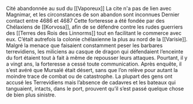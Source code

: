 Cité abandonnée au sud du [[Vaporeux]]
La cite n'a pas de lien avec Magnimar, et les circonstances de son abandon sont inconnues
Dernier contact entre 4686 et 4687
Cette forteresse a été fondée par des Chélaxiens de [[Korvosa]], afin de se défendre contre les rudes guerriers des [[Terres des Rois des Linnorms]] tout en facilitant le commerce avec eux. C’était autrefois la colonie chélaxienne la plus au nord de la [[Varisie]]. Malgré la menace que faisaient constamment peser les barbares terrevidiens, les miliciens au casque de dragon qui défendaient l’enceinte du fort étaient tout à fait à même de repousser leurs attaques. Pourtant, il y a vingt ans, la forteresse a cessé toute communication. Après enquête, il s’est avéré que Mursalé était désert, sans que l’on relève pour autant la moindre trace de combat ou de catastrophe. La plupart des gens ont accusé les Terrevidiens mais l’absence de cadavres et les bateaux qui tanguaient, intacts, dans le port, prouvent qu’il s’est passé quelque chose de bien plus sinistre.